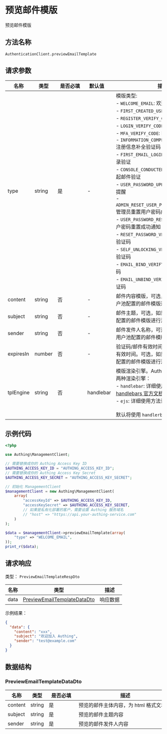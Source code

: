 # 预览邮件模版

<!--
  警告⚠️：
  不要直接修改该文档，
  https://github.com/Authing/authing-docs-factory
  使用该项目进行生成
-->

<LastUpdated />

预览邮件模版

## 方法名称

`AuthenticationClient.previewEmailTemplate`

## 请求参数

| 名称 | 类型 | <div style="width:80px">是否必填</div> | <div style="width:60px">默认值</div> | <div style="width:300px">描述</div> | <div style="width:200px">示例值</div> |
| ---- | ---- | ---- | ---- | ---- | ---- |
| type | string | 是 | - | 模版类型:<br>- `WELCOME_EMAIL`: 欢迎邮件<br>- `FIRST_CREATED_USER`: 首次创建用户通知<br>- `REGISTER_VERIFY_CODE`: 注册验证码<br>- `LOGIN_VERIFY_CODE`: 登录验证码<br>- `MFA_VERIFY_CODE`: MFA 验证码<br>- `INFORMATION_COMPLETION_VERIFY_CODE`: 注册信息补全验证码<br>- `FIRST_EMAIL_LOGIN_VERIFY`: 首次邮箱登录验证<br>- `CONSOLE_CONDUCTED_VERIFY`: 在控制台发起邮件验证<br>- `USER_PASSWORD_UPDATE_REMIND`: 用户到期提醒<br>- `ADMIN_RESET_USER_PASSWORD_NOTIFICATION`: 管理员重置用户密码成功通知<br>- `USER_PASSWORD_RESET_NOTIFICATION`: 用户密码重置成功通知<br>- `RESET_PASSWORD_VERIFY_CODE`: 重置密码验证码<br>- `SELF_UNLOCKING_VERIFY_CODE`: 自助解锁验证码<br>- `EMAIL_BIND_VERIFY_CODE`: 绑定邮箱验证码<br>- `EMAIL_UNBIND_VERIFY_CODE`: 解绑邮箱验证码<br>      | `WELCOME_EMAIL` |
| content | string | 否 | - | 邮件内容模版，可选，如果不传默认使用用户池配置的邮件模版进行渲染。  | `xxx` |
| subject | string | 否 | - | 邮件主题，可选，如果不传默认使用用户池配置的邮件模版进行渲染。  | `欢迎加入 {{app_name}}` |
| sender | string | 否 | - | 邮件发件人名称，可选，如果不传默认使用用户池配置的邮件模版进行渲染。  | `{{client_name}}` |
| expiresIn | number | 否 | - | 验证码/邮件有效时间，只有验证类邮件才有有效时间。可选，如果不传默认使用用户池配置的邮件模版进行渲染。  | `300` |
| tplEngine | string | 否 | handlebar | 模版渲染引擎。Authing 邮件模版目前支持两种渲染引擎：<br>- `handlebar`: 详细使用方法请见：[handlebars 官方文档](https://handlebarsjs.com/)<br>- `ejs`: 详细使用方法请见：[ejs 官方文档](https://ejs.co/)<br><br>默认将使用 `handlerbar` 作为模版渲染引擎。<br>      | `handlebar` |




## 示例代码

```php
<?php

use Authing\ManagementClient;

// 需要替换成你的 Authing Access Key ID
$AUTHING_ACCESS_KEY_ID = "AUTHING_ACCESS_KEY_ID";
// 需要替换成你的 Authing Access Key Secret
$AUTHING_ACCESS_KEY_SECRET = "AUTHING_ACCESS_KEY_SECRET";

// 初始化 ManagementClient
$managementClient = new Authing\ManagementClient(
    array(
        "accessKeyId" => $AUTHING_ACCESS_KEY_ID,
        "accessKeySecret" => $AUTHING_ACCESS_KEY_SECRET,
        // 如果是私有化部署的客户，需要设置 Authing 服务域名
        // "host" => "https://api.your-authing-service.com"
    )
);

$data = $managementClient->previewEmailTemplate(array(
    "type" => "WELCOME_EMAIL",
));
print_r($data);

```


  
## 请求响应

类型： `PreviewEmailTemplateRespDto`

| 名称 | 类型 | 描述 |
| ---- | ---- | ---- |
| data | <a href="#PreviewEmailTemplateDataDto">PreviewEmailTemplateDataDto</a> | 响应数据 |



示例结果：

```json
{
  "data": {
    "content": "xxx",
    "subject": "欢迎加入 Authing",
    "sender": "test@example.com"
  }
}
```

## 数据结构


### <a id="PreviewEmailTemplateDataDto"></a> PreviewEmailTemplateDataDto

| 名称 | 类型 | <div style="width:80px">是否必填</div> | <div style="width:300px">描述</div> | <div style="width:200px">示例值</div> |
| ---- |  ---- | ---- | ---- | ---- |
| content | string | 是 | 预览的邮件主体内容，为 html 格式文本   |  `xxx` |
| subject | string | 是 | 预览的邮件主题内容   |  `欢迎加入 Authing` |
| sender | string | 是 | 预览的邮件发件人内容   |  `test@example.com` |


